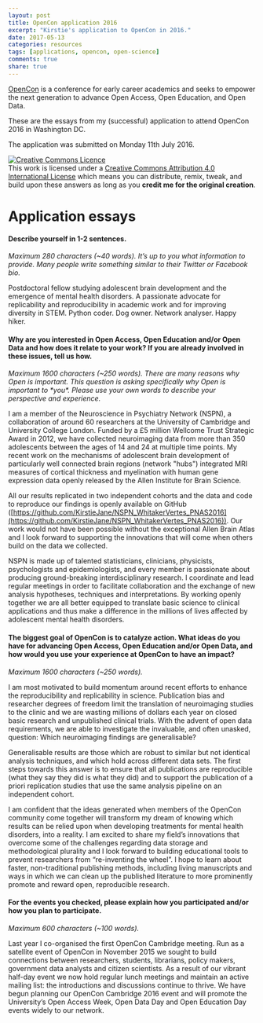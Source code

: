 ```yaml
---
layout: post
title: OpenCon application 2016
excerpt: "Kirstie's application to OpenCon in 2016."
date: 2017-05-13
categories: resources
tags: [applications, opencon, open-science]
comments: true
share: true
---
```


[OpenCon](http://www.opencon2017.org/) is a conference for early career academics and seeks to empower the next generation to advance Open Access, Open Education, and Open Data.

These are the essays from my (successful) application to attend OpenCon 2016 in Washington DC.

The application was submitted on Monday 11th July 2016.

<a rel="license" href="http://creativecommons.org/licenses/by/4.0/"><img alt="Creative Commons Licence" style="border-width:0" src="https://i.creativecommons.org/l/by/4.0/88x31.png" /></a><br />This work is licensed under a <a rel="license" href="http://creativecommons.org/licenses/by/4.0/">Creative Commons Attribution 4.0 International License</a> which means you can distribute, remix, tweak, and build upon these answers as long as you **credit me for the original creation**.

# Application essays

#### Describe yourself in 1-2 sentences.

*Maximum 280 characters (~40 words). It’s up to you what information to provide. Many people write something similar to their Twitter or Facebook bio.*

Postdoctoral fellow studying adolescent brain development and the emergence of mental health disorders. A passionate advocate for replicability and reproducibility in academic work and for improving diversity in STEM. Python coder. Dog owner. Network analyser. Happy hiker.


#### Why are you interested in Open Access, Open Education and/or Open Data and how does it relate to your work? If you are already involved in these issues, tell us how.

*Maximum 1600 characters (~250 words). There are many reasons why Open is important. This question is asking specifically why Open is important to *\**you*\**. Please use your own words to describe your perspective and experience.*

I am a member of the Neuroscience in Psychiatry Network (NSPN), a collaboration of around 60 researchers at the University of Cambridge and University College London. Funded by a £5 million Wellcome Trust Strategic Award in 2012, we have collected neuroimaging data from more than 350 adolescents between the ages of 14 and 24 at multiple time points. My recent work on the mechanisms of adolescent brain development of particularly well connected brain regions (network "hubs") integrated MRI measures of cortical thickness and myelination with human gene expression data openly released by the Allen Institute for Brain Science.

All our results replicated in two independent cohorts and the data and code to reproduce our findings is openly available on GitHub ([https://github.com/KirstieJane/NSPN_WhitakerVertes_PNAS2016](https://github.com/KirstieJane/NSPN_WhitakerVertes_PNAS2016)). Our work would not have been possible without the exceptional Allen Brain Atlas and I look forward to supporting the innovations that will come when others build on the data we collected.

NSPN is made up of talented statisticians, clinicians, physicists, psychologists and epidemiologists, and every member is passionate about producing ground-breaking interdisciplinary research. I coordinate and lead regular meetings in order to facilitate collaboration and the exchange of new analysis hypotheses, techniques and interpretations. By working openly together we are all better equipped to translate basic science to clinical applications and thus make a difference in the millions of lives affected by adolescent mental health disorders.


#### The biggest goal of OpenCon is to catalyze action. What ideas do you have for advancing Open Access, Open Education and/or Open Data, and how would you use your experience at OpenCon to have an impact?

*Maximum 1600 characters (~250 words).*

I am most motivated to build momentum around recent efforts to enhance the reproducibility and replicability in science. Publication bias and researcher degrees of freedom limit the translation of neuroimaging studies to the clinic and we are wasting millions of dollars each year on closed basic research and unpublished clinical trials. With the advent of open data requirements, we are able to investigate the invaluable, and often unasked, question: Which neuroimaging findings are generalisable?

Generalisable results are those which are robust to similar but not identical analysis techniques, and which hold across different data sets. The first steps towards this answer is to ensure that all publications are reproducible (what they say they did is what they did) and to support the publication of a priori replication studies that use the same analysis pipeline on an independent cohort.

I am confident that the ideas generated when members of the OpenCon community come together will transform my dream of knowing which results can be relied upon when developing treatments for mental health disorders, into a reality. I am excited to share my field’s innovations that overcome some of the challenges regarding data storage and methodological plurality and I look forward to building educational tools to prevent researchers from “re-inventing the wheel”. I hope to learn about faster, non-traditional publishing methods, including living manuscripts and ways in which we can clean up the published literature to more prominently promote and reward open, reproducible research.


#### For the events you checked, please explain how you participated and/or how you plan to participate.

*Maximum 600 characters (~100 words).*

Last year I co-organised the first OpenCon Cambridge meeting. Run as a satellite event of OpenCon in November 2015 we sought to build connections between researchers, students, librarians, policy makers, government data analysts and citizen scientists. As a result of our vibrant half-day event we now hold regular lunch meetings and maintain an active mailing list: the introductions and discussions continue to thrive. We have begun planning our OpenCon Cambridge 2016 event and will promote the University’s Open Access Week, Open Data Day and Open Education Day events widely to our network.
